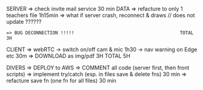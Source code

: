 SERVER
    => check invite mail service                                    30 min
    DATA => refacture to only 1 teachers file                       1h15min
    => what if server crash, reconnect & draws // does not update   ??????
    
    => BUG DECONNECTION !!!!!                                       TOTAL  3H

CLIENT
    => webRTC
        -> switch on/off cam & mic                                  1h30
        -> nav warning on Edge etc                                  30m
    => DOWNLOAD as img/pdf                                          3H
                                                                    TOTAL 5H

DIVERS
    => DEPLOY to AWS
    => COMMENT all code (server first, then front scripts)
    => implement try/catch (esp. in files save & delete fns) 30 min
    => refacture save fn (one fn for all files) 30 min
